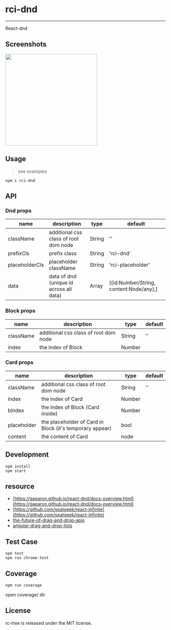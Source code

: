 # rci-dnd
---

React-dnd


## Screenshots

<img src="https://os.alipayobjects.com/rmsportal/BeMjJFaDkJJOsTJ.png" width="288"/>

## Usage
> see examples

    npm i rci-dnd

## API

### Dnd props

| name     | description    | type     | default      |
|----------|----------------|----------|--------------|
|className | additional css class of root dom node | String | '' |
|prefixCls | prefix class | String | 'rci-dnd' |
|placeholderCls | placeholder className | String | 'rci-placeholder' |
|data | data of dnd (unique id across all data) | Array | [{id:Number/String, content:Node/any},] |

### Block props

| name     | description    | type     | default      |
|----------|----------------|----------|--------------|
|className | additional css class of root dom node | String | '' |
|index | the index of Block | Number |  |

### Card props

| name     | description    | type     | default      |
|----------|----------------|----------|--------------|
|className | additional css class of root dom node | String | '' |
|index | the index of Card | Number |  |
|bIndex | the index of Block (Card inside) | Number |  |
|placeholder | the placeholder of Card in Block (it's temporary appear) | bool |  |
|content | the content of Card | node |  |

## Development

```
npm install
npm start
```

## resource

- [https://gaearon.github.io/react-dnd/docs-overview.html](https://gaearon.github.io/react-dnd/docs-overview.html)
- [https://github.com/seatgeek/react-infinite](https://github.com/seatgeek/react-infinite)
- [the-future-of-drag-and-drop-apis](https://medium.com/@dan_abramov/the-future-of-drag-and-drop-apis-249dfea7a15f#.mqc7rcnfv)
- [angular-drag-and-drop-lists](https://github.com/marceljuenemann/angular-drag-and-drop-lists)


## Test Case

```
npm test
npm run chrome-test
```

## Coverage

```
npm run coverage
```

open coverage/ dir

## License
rc-tree is released under the MIT license.

